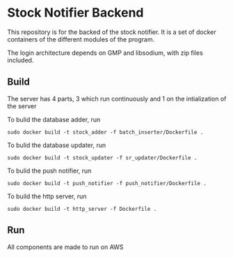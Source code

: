 # Stock Notifier Backend

This repository is for the backed of the stock notifier. It is a set of docker containers of the different modules of the program.

The login architecture depends on GMP and libsodium, with zip files included.

## Build

The server has 4 parts, 3 which run continuously and 1 on the intialization of the server

To bulid the database adder, run

```sudo docker build -t stock_adder -f batch_inserter/Dockerfile .```


To bulid the database updater, run

```sudo docker build -t stock_updater -f sr_updater/Dockerfile .```


To bulid the push notifier, run

```sudo docker build -t push_notifier -f push_notifier/Dockerfile .```


To build the http server, run

```sudo docker build -t http_server -f Dockerfile .```

## Run

All components are made to run on AWS